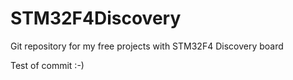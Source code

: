 STM32F4Discovery
================

Git repository for my free projects with STM32F4 Discovery board


Test of commit :-)
